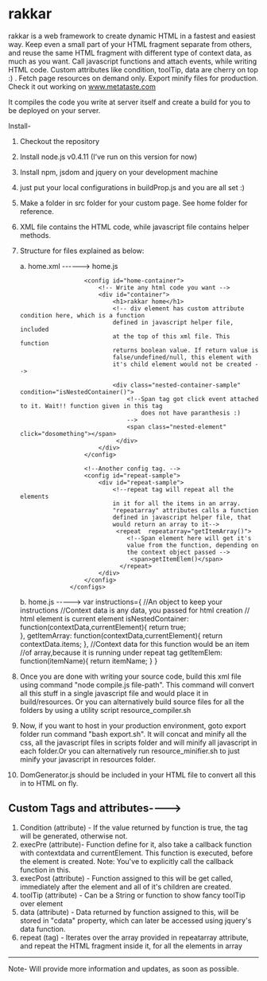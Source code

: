 rakkar
======

rakkar is a  web framework to create dynamic HTML in a fastest and easiest way. 
Keep even a small part of your HTML fragment separate from others, and reuse the same HTML fragment with different type of context data, as much as you want.
Call javascript functions and attach events, while writing HTML code. Custom attributes like condition, toolTip, data are cherry on top :) . Fetch page resources
on demand only.
Export minify files for production.
Check it out working on www.metataste.com

It compiles the code you write at server itself and create a build for you to be deployed on your server.


Install-
   1. Checkout the repository
   2. Install node.js v0.4.11 (I've run on this version for now)
   3. Install npm, jsdom and jquery on your development machine
   4. just put your local configurations in buildProp.js and you are all set :)
   5. Make a folder in src folder for your custom page. See home folder for
   reference.
   6. XML file contains the HTML code, while javascript file contains helper
   methods.
   7. Structure for files explained as below:

      a. home.xml ------> 
                            <!-- Super parent tag like <html> in .html file, which contains all type of tags.-->
                            <configs>
                            <js>home.js</js>
                            <!-- A file can have many config tags, as each
                            config tag contains HTML fragments, that can be
                            generated dynmaically. Each config tag has an id -->

                            <config id="home-container">
                                <!-- Write any html code you want -->
                                <div id="container">
                                    <h1>rakkar home</h1>
                                    <!-- div element has custom attribute condition here, which is a function
                                    defined in javascript helper file, included
                                    at the top of this xml file. This function
                                    returns boolean value. If return value is
                                    false/undefined/null, this element with
                                    it's child element would not be created -->

                                    <div class="nested-container-sample"  condition="isNestedContainer()">
                                        <!--Span tag got click event attached to it. Wait!! function given in this tag
                                            does not have paranthesis :) 
                                        -->
                                        <span class="nested-element" click="dosomething"></span>
                                     </div>
                                </div>
                            </config>

                            <!--Another config tag. -->
                            <config id="repeat-sample">
                                <div id="repeat-sample">
                                    <!--repeat tag will repeat all the elements
                                    in it for all the items in an array.
                                    "repeatarray" attributes calls a function
                                    defined in javascript helper file, that
                                    would return an array to it-->
                                     <repeat  repeatarray="getItemArray()">
                                        <!--Span element here will get it's
                                        value from the function, depending on
                                        the context object passed -->
                                         <span>getItemElem()</span>
                                      </repeat>
                                </div>
                            </config>
                        </configs>

      b. home.js -----> var instructions={ //An object to keep your instructions
                            //Context data is any data, you passed for html creation
                            // html element is current element
                            isNestedContainer: function(contextData,currentElement){
                                                     return true;  
                                                },
                            getItemArray: function(contextData,currentElement){
                                                return contextData.items;
                                            },
                             //Context data for this function would be an item
                             //of array,because it is running under repeat tag
                            getItemElem: function(itemName){
                                            return itemName;
                                         }
                        }

8. Once you are done with writing your source code, build this xml file using
   command "node compile.js file-path". This command will convert all this
   stuff in a single javascript file and would place it in build/resources.
   Or you can alternatively build source files for all the folders by using a
   utility script resource_compiler.sh

9. Now, if you want to host in your production environment, goto export folder
  run command "bash export.sh". It will concat and minify all the css, all the
  javascript files in scripts folder and will minify all javascript in each
  folder.Or you can alternatively run resource_minifier.sh to just minify your
  javascript in resources folder.
10. DomGenerator.js should be included in your HTML file to convert all this in
    to HTML on fly.



Custom Tags and attributes---->
--------------------------
1. Condition (attribute) - If the value returned by function is true, the tag
   will be generated, otherwise not.
2. execPre (attribute)- Function define for it, also take a callback function
   with contextdata and currentElement. This function is executed, before the
   element is created.
   Note: You've to explicitly call the callback function in this.
3. execPost (attribute) - Function assigned to this will be get called,
   immediately after the element and all of it's children are created.
4. toolTip (attribute) - Can be a String or function to show fancy toolTip over
   element
5. data (attribute) - Data returned by function assigned to this, will be
   stored in "cdata" property, which can later be accessed using jquery's data
   function.
6. repeat (tag) - Iterates over the array provided in repeatarray attribute,
   and repeat the HTML fragment inside it, for all the elements in array

----------------------------------------------------------------------
Note- Will provide more information and updates, as soon as possible.
